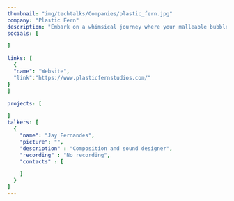 ```yaml
---
thumbnail: "img/techtalks/Companies/plastic_fern.jpg"
company: "Plastic Fern"
description: "Embark on a whimsical journey where your malleable bubble gum avatar masters the art of transformation, morphing into various forms to navigate a world where the environment itself guides your path. Discover the enchanting mechanics of shape-shifting as you adapt to the ever-changing landscapes, turning each twist and turn into an adventure that tests the limits of your bubble-gummed ingenuity."
socials: [

]

links: [
  {
  "name": "Website",
  "link":"https://www.plasticfernstudios.com/"
}
]

projects: [

]
talkers: [
  {
    "name": "Jay Fernandes",
    "picture": "",
    "description" : "Composition and sound designer",
    "recording" : "No recording",
    "contacts" : [

    ]
  }
]
---
```

